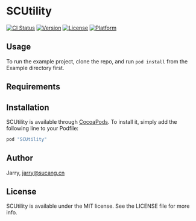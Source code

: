 # SCUtility

[![CI Status](http://img.shields.io/travis/Jarry/SCUtility.svg?style=flat)](https://travis-ci.org/Jarry/SCUtility)
[![Version](https://img.shields.io/cocoapods/v/SCUtility.svg?style=flat)](http://cocoapods.org/pods/SCUtility)
[![License](https://img.shields.io/cocoapods/l/SCUtility.svg?style=flat)](http://cocoapods.org/pods/SCUtility)
[![Platform](https://img.shields.io/cocoapods/p/SCUtility.svg?style=flat)](http://cocoapods.org/pods/SCUtility)

## Usage

To run the example project, clone the repo, and run `pod install` from the Example directory first.

## Requirements

## Installation

SCUtility is available through [CocoaPods](http://cocoapods.org). To install
it, simply add the following line to your Podfile:

```ruby
pod "SCUtility"
```

## Author

Jarry, jarry@sucang.cn

## License

SCUtility is available under the MIT license. See the LICENSE file for more info.
